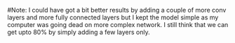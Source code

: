 #Note: I could have got a bit better results by adding a couple of more conv layers and more fully connected layers but I kept the model simple as my computer was going dead on more complex network. I still think that we can get upto 80% by simply adding a few layers only.

